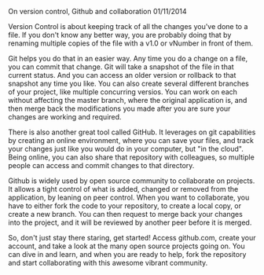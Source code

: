 <!-- This template is in markdown, not html, so
  it will not render beautifully when you copy and
  paste it into your github.io site, but it will at
  least be published. Next week you'll be creating a
  blog template using HTML and CSS and you'll be able

  to copy and paste the blog posts from week 1 in there
  to make them pretty next week.

  For now, please replace the title, subtitle (if desired),
  and date with the text you would like. Markdown is pretty
  simple, so you can just feel free to type. =) You'll want
  to delete this chunk of a comment as well. -->

On version control, Github and collaboration
01/11/2014

Version Control is about keeping track of all the changes you've done to a file. If you don't know any better way, you are probably doing that by renaming multiple copies of the file with a v1.0 or vNumber in front of them.

Git helps you do that in an easier way. Any time you do a change on a file, you can commit that change. Git will take a snapshot of the file in that current status. And you can access an older version or rollback to that snapshot any time you like. You can also create several different branches of your project, like multiple concurring versios. You can work on each without affecting the master branch, where the original application is, and then merge back the modifications you made after you are sure your changes are working and required.

There is also another great tool called GitHub. It leverages on git capabilities by creating an online environment, where you can save your files, and track your changes just like you would do in your computer, but "in the cloud". Being online, you can also share that repository with colleagues, so multiple people can access and commit changes to that directory.

Github is widely used by open source community to collaborate on projects. It allows a tight control of what is added, changed or removed from the application, by leaning on peer control. When you want to collaborate, you have to either fork the code to your repository, to create a local copy, or create a new branch. You can then request to merge back your changes into the project, and it will  be reviewed by another peer before it is merged.

So, don't just stay there staring, get started! Access github.com, create your account, and take a look at the many open source projects going on. You can dive in and learn, and when you are ready to help, fork the repository and start collaborating with this awesome vibrant community.

